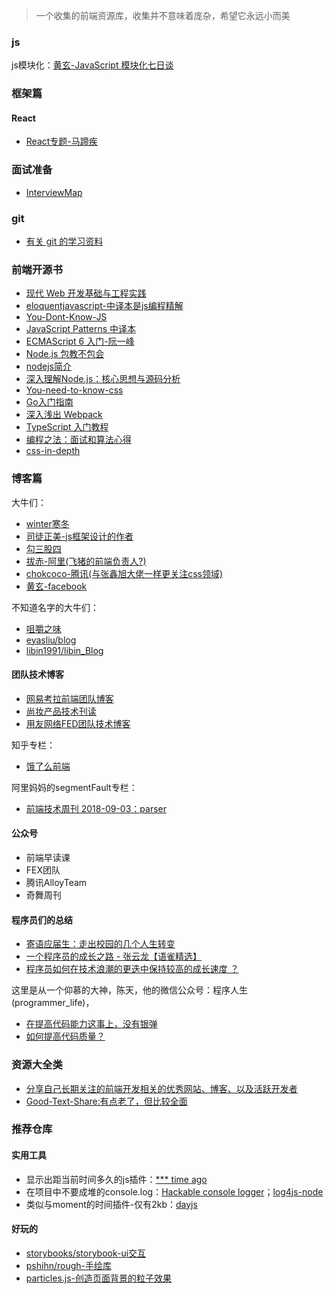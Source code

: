 > 一个收集的前端资源库，收集并不意味着庞杂，希望它永远小而美

### js 

js模块化：[黄玄-JavaScript 模块化七日谈](https://github.com/Huxpro/js-module-7day)

### 框架篇

#### React

+ [React专题-马蹄疾](https://github.com/veedrin/horseshoe)

### 面试准备

+ [InterviewMap](https://github.com/InterviewMap/InterviewMap)

### git

+ [有关 git 的学习资料](https://github.com/xirong/my-git)

### 前端开源书

+ [现代 Web 开发基础与工程实践](https://github.com/wxyyxc1992/Web-Series)
+ [eloquentjavascript-中译本是js编程精解](http://eloquentjavascript.net/)
+ [You-Dont-Know-JS](https://github.com/getify/You-Dont-Know-JS)
+ [JavaScript Patterns 中译本](https://github.com/TooBug/javascript.patterns)
+ [ECMAScript 6 入门-阮一峰](http://es6.ruanyifeng.com/)
+ [Node.js 包教不包会](https://github.com/alsotang/node-lessons)
+ [nodejs简介](https://github.com/maxogden/art-of-node#learn-node-interactively)
+ [深入理解Node.js：核心思想与源码分析](https://github.com/yjhjstz/deep-into-node)
+ [You-need-to-know-css](https://lhammer.cn/You-need-to-know-css/#/)
+ [Go入门指南](https://github.com/Unknwon/the-way-to-go_ZH_CN)
+ [深入浅出 Webpack](http://webpack.wuhaolin.cn/)
+ [TypeScript 入门教程](https://ts.xcatliu.com/)
+ [编程之法：面试和算法心得](https://wizardforcel.gitbooks.io/the-art-of-programming-by-july/)
+ [css-in-depth](https://livebook.manning.com/#!/book/css-in-depth/about-this-book/1)

### 博客篇

大牛们：

+ [winter寒冬](http://winter-cn.cnblogs.com/)
+ [司徒正美-js框架设计的作者](https://www.cnblogs.com/rubylouvre/)
+ [勾三股四](https://github.com/jinjiang/)
+ [拔赤-阿里(飞猪的前端负责人?)](https://jayli.github.io/)
+ [chokcoco-腾讯(与张鑫旭大佬一样更关注css领域)](https://github.com/chokcoco)
+ [黄玄-facebook](https://github.com/Huxpro)

不知道名字的大牛们：

+ [咀嚼之味](http://jerryzou.com/)
+ [eyasliu/blog](https://github.com/eyasliu/blog/issues)
+ [libin1991/libin_Blog](https://github.com/libin1991/libin_Blog/issues)

#### 团队技术博客

+ [网易考拉前端团队博客](https://github.com/kaola-fed/blog/issues)
+ [尚妆产品技术刊读](https://github.com/ShowJoy-com/showjoy-blog/issues)
+ [用友网络FED团队技术博客](https://github.com/iuap-design/blog/issues)

知乎专栏：

+ [饿了么前端](https://zhuanlan.zhihu.com/ElemeFE)

阿里妈妈的segmentFault专栏：
+ [前端技术周刊 2018-09-03：parser](https://segmentfault.com/a/1190000016247549?_ea=4322932)

#### 公众号

+ 前端早读课
+ FEX团队
+ 腾讯AlloyTeam
+ 奇舞周刊

#### 程序员们的总结

+ [寄语应届生：走出校园的几个人生转变](http://jiongks.name/blog/for-after-college/)
+ [一个程序员的成长之路 - 张云龙【语雀精选】](https://mp.weixin.qq.com/s?__biz=MzU1NTUwMzkwOA==&mid=2247483860&idx=1&sn=ce03a446c24730aa7aa032c4767b972f)
+ [程序员如何在技术浪潮的更迭中保持较高的成长速度 ？](https://halfrost.com/halfrost_2017/)

这里是从一个仰慕的大神，陈天，他的微信公众号：程序人生(programmer_life)，

+ [在提高代码能力这事上，没有银弹](https://mp.weixin.qq.com/s/n5wi5nzRCCkRD4NbFByfiA)
+ [如何提高代码质量？](https://mp.weixin.qq.com/s/nyqbRLFEofONb0mevyoYow)



### 资源大全类

+ [分享自己长期关注的前端开发相关的优秀网站、博客、以及活跃开发者](https://github.com/foru17/front-end-collect)
+ [Good-Text-Share:有点老了，但比较全面](https://github.com/windiest/Good-Text-Share)

### 推荐仓库

#### 实用工具

+ 显示出距当前时间多久的js插件：[*** time ago](https://github.com/hustcc/timeago.js)
+ 在项目中不要成堆的console.log：[Hackable console logger](https://github.com/klauscfhq/signale)；[log4js-node](https://github.com/log4js-node/log4js-node)
+ 类似与moment的时间插件-仅有2kb：[dayjs](https://github.com/iamkun/dayjs)

#### 好玩的

+ [storybooks/storybook-ui交互](https://github.com/storybooks/storybook)
+ [pshihn/rough-手绘库](https://github.com/pshihn/rough)
+ [particles.js-创造页面背景的粒子效果](https://github.com/VincentGarreau/particles.js)
